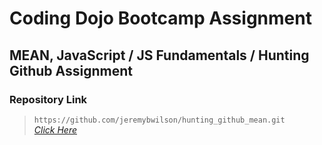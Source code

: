 # Coding Dojo Bootcamp Assignment
## MEAN, JavaScript / JS Fundamentals / Hunting Github Assignment

### Repository Link

> ``` https://github.com/jeremybwilson/hunting_github_mean.git ```<br>
> _[Click Here](https://github.com/jeremybwilson/hunting_github_mean.git)_
